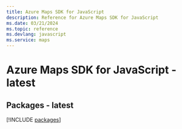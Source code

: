 ```yaml
---
title: Azure Maps SDK for JavaScript
description: Reference for Azure Maps SDK for JavaScript
ms.date: 03/21/2024
ms.topic: reference
ms.devlang: javascript
ms.service: maps
---
```

# Azure Maps SDK for JavaScript - latest
## Packages - latest
[!INCLUDE [packages](maps-index.md)]